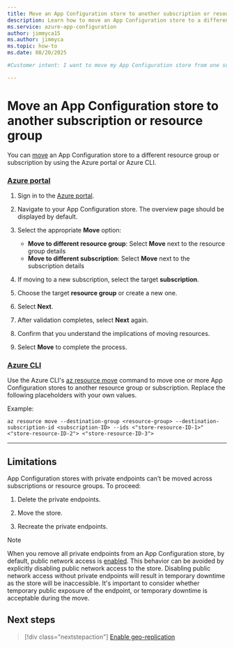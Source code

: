 ```yaml
---
title: Move an App Configuration store to another subscription or resource group
description: Learn how to move an App Configuration store to a different subscription or resource group.
ms.service: azure-app-configuration
author: jimmyca15
ms.author: jimmyca
ms.topic: how-to
ms.date: 08/20/2025

#Customer intent: I want to move my App Configuration store from one subscription or resource group to another. 

---
```


# Move an App Configuration store to another subscription or resource group

You can [move](../azure-resource-manager/management/move-resource-group-and-subscription.md) an App Configuration store to a different resource group or subscription by using the Azure portal or Azure CLI.

### [Azure portal](#tab/azure-portal)

1. Sign in to the [Azure portal](https://portal.azure.com/).

1. Navigate to your App Configuration store. The overview page should be displayed by default.

1. Select the appropriate **Move** option:
   - **Move to different resource group**: Select **Move** next to the resource group details
   - **Move to different subscription**: Select **Move** next to the subscription details

1. If moving to a new subscription, select the target **subscription**.

1. Choose the target **resource group** or create a new one.

1. Select **Next**.

1. After validation completes, select **Next** again.

1. Confirm that you understand the implications of moving resources.

1. Select **Move** to complete the process.

### [Azure CLI](#tab/azure-cli)

Use the Azure CLI's [az resource move](/cli/azure/resource#az-resource-move) command to move one or more App Configuration stores to another resource group or subscription. Replace the following placeholders with your own values.

Example:

```azurecli 
az resource move --destination-group <resource-group> --destination-subscription-id <subscription-ID> --ids <"store-resource-ID-1>" <"store-resource-ID-2"> <"store-resource-ID-3">
```

---

## Limitations

App Configuration stores with private endpoints can't be moved across subscriptions or resource groups. To proceed:

1. Delete the private endpoints.

1. Move the store.

1. Recreate the private endpoints.

> [!NOTE]
> When you remove all private endpoints from an App Configuration store, by default, public network access is [enabled](../azure-app-configuration/howto-disable-public-access.md?tabs=azure-portal#disable-public-access-to-a-store). This behavior can be avoided by explicitly disabling public network access to the store. Disabling public network access without private endpoints will result in temporary downtime as the store will be inaccessible. It's important to consider whether temporary public exposure of the endpoint, or temporary downtime is acceptable during the move.

## Next steps

> [!div class="nextstepaction"]
> [Enable geo-replication](./howto-geo-replication.md)  
